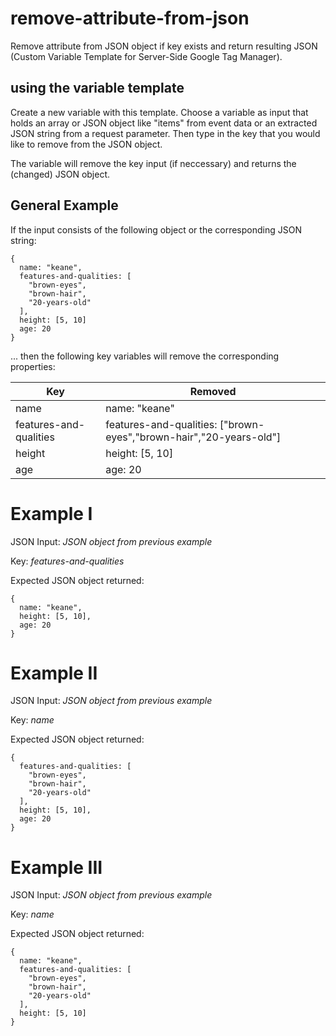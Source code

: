 # remove-attribute-from-json
Remove attribute from JSON object if key exists and return resulting JSON (Custom Variable Template for Server-Side Google Tag Manager).

## using the variable template
Create a new variable with this template. Choose a variable as input that holds an array or JSON object like "items" from event data or an extracted JSON string from a request parameter. Then type in the key that you would like to remove from the JSON object. 

The variable will remove the key input (if neccessary) and returns the (changed) JSON object. 

## General Example
If the input consists of the following object or the corresponding JSON string:

```
{
  name: "keane",
  features-and-qualities: [
    "brown-eyes",
    "brown-hair",
    "20-years-old"
  ],
  height: [5, 10]
  age: 20
}
```
... then the following key variables will remove the corresponding properties:

Key | Removed 
------------ | -------------
name | name: "keane"
features-and-qualities | features-and-qualities: ["brown-eyes","brown-hair","20-years-old"]
height | height: [5, 10]
age | age: 20

# Example I
JSON Input: *JSON object from previous example*

Key: *features-and-qualities*

Expected JSON object returned:
```
{
  name: "keane",
  height: [5, 10],
  age: 20
}
```

# Example II
JSON Input: *JSON object from previous example*

Key: *name*

Expected JSON object returned:
```
{
  features-and-qualities: [
    "brown-eyes",
    "brown-hair",
    "20-years-old"
  ],
  height: [5, 10],
  age: 20
}
```

# Example III
JSON Input: *JSON object from previous example*

Key: *name*

Expected JSON object returned:
```
{
  name: "keane",
  features-and-qualities: [
    "brown-eyes",
    "brown-hair",
    "20-years-old"
  ],
  height: [5, 10]
}
```
